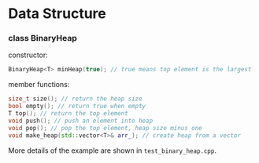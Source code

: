 # Data Structure

### class BinaryHeap

constructor:
```c++
BinaryHeap<T> minHeap(true); // true means top element is the largest
```
member functions:
```c++
size_t size(); // return the heap size
bool empty(); // return true when empty
T top(); // return the top element
void push(); // push an element into heap
void pop(); // pop the top element, heap size minus one
void make_heap(std::vector<T>& arr_); // create heap from a vector
```
More details of the example are shown in  `test_binary_heap.cpp`.

